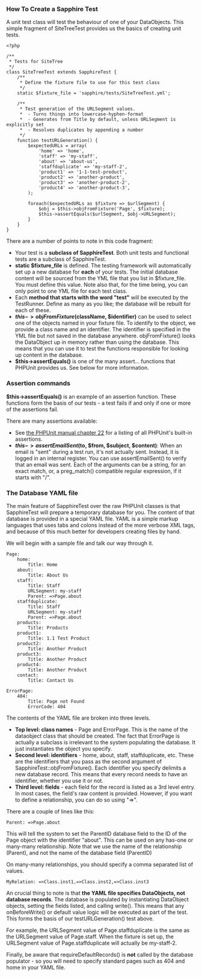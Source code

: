 ###  How To Create a Sapphire Test

A unit test class will test the behaviour of one of your DataObjects.  This simple fragment of SiteTreeTest provides us the basics of creating unit tests.

~~~ {php}
<?php

/**
 * Tests for SiteTree
 */
class SiteTreeTest extends SapphireTest {
	/**
	 * Define the fixture file to use for this test class
	 */
	static $fixture_file = 'sapphire/tests/SiteTreeTest.yml';

	/**
	 * Test generation of the URLSegment values.
	 *  - Turns things into lowercase-hyphen-format
	 *  - Generates from Title by default, unless URLSegment is explicitly set
	 *  - Resolves duplicates by appending a number
	 */
	function testURLGeneration() {
		$expectedURLs = array(
			'home' => 'home',
			'staff' => 'my-staff',
			'about' => 'about-us',
			'staffduplicate' => 'my-staff-2',
			'product1' => '1-1-test-product',
			'product2' => 'another-product',
			'product3' => 'another-product-2',
			'product4' => 'another-product-3',
		);
		
		foreach($expectedURLs as $fixture => $urlSegment) {
			$obj = $this->objFromFixture('Page', $fixture);
			$this->assertEquals($urlSegment, $obj->URLSegment);
		}
	}
}

~~~

There are a number of points to note in this code fragment:

*  Your test is a **subclass of SapphireTest**.  Both unit tests and functional tests are a subclass of SapphireTest.
*  **static $fixture_file** is defined.  The testing framework will automatically set up a new database for **each** of your tests.  The initial database content will be sourced from the YML file that you list in $fixture_file.  You must define this value.  Note also that, for the time being, you can only point to one YML file for each test class.
*  Each **method that starts with the word "test"** will be executed by the TestRunner.  Define as many as you like; the database will be rebuilt for each of these.
*  **$this->objFromFixture($className, $identifier)** can be used to select one of the objects named in your fixture file.  To identify to the object, we provide a class name and an identifier.  The identifier is specified in the YML file but not saved in the database anywhere.  objFromFixture() looks the DataObject up in memory rather than using the database.  This means that you can use it to test the functions responsible for looking up content in the database.
*  **$this->assertEquals()** is one of the many assert... functions that PHPUnit provides us.  See below for more information.


### Assertion commands
**$this->assertEquals()** is an example of an assertion function.  These functions form the basis of our tests - a test fails if and only if one or more of the assertions fail.  


There are many assertions available:

*  See [the PHPUnit manual chapter 22](http://www.phpunit.de/pocket_guide/3.2/en/api.html#api.assert.tables.assertions) for a listing of all PHPUnit's built-in assertions.
*  **$this->assertEmailSent($to, $from, $subject, $content)**:  When an email is "sent" during a test run, it's not actually sent.  Instead, it is logged in an internal register.  You can use assertEmailSent() to verify that an email was sent.  Each of the arguments can be a string, for an exact match, or, a preg_match() compatible regular expression, if it starts with "/".

### The Database YAML file

The main feature of SapphireTest over the raw PHPUnit classes is that SapphireTest will prepare a temporary database for you.  The content of that database is provided in a special YAML file.  YAML is a simple markup languages that uses tabs and colons instead of the more verbose XML tags, and because of this much better for developers creating files by hand.

We will begin with a sample file and talk our way through it.

~~~ {yaml}
Page:
    home:
        Title: Home
    about:
        Title: About Us
    staff:
        Title: Staff
        URLSegment: my-staff
        Parent: =>Page.about
    staffduplicate:
        Title: Staff
        URLSegment: my-staff
        Parent: =>Page.about
    products:
        Title: Products
    product1:
        Title: 1.1 Test Product
    product2:
        Title: Another Product
    product3:
        Title: Another Product
    product4:
        Title: Another Product
    contact:
        Title: Contact Us
        
ErrorPage:
    404:
        Title: Page not Found
        ErrorCode: 404
~~~

The contents of the YAML file are broken into three levels.

*  **Top level: class names** - Page and ErrorPage.  This is the name of the dataobject class that should be created.  The fact that ErrorPage is actually a subclass is irrelevant to the system populating the database.  It just instantiates the object you specify.
*  **Second level: identifiers** - home, about, staff, staffduplicate, etc.  These are the identifiers that you pass as the second argument of SapphireTest::objFromFixture().  Each identifier you specify delimits a new database record.  This means that every record needs to have an identifier, whether you use it or not.
*  **Third level: fields** - each field for the record is listed as a 3rd level entry.  In most cases, the field's raw content is provided.  However, if you want to define a relationship, you can do so using "=>".

There are a couple of lines like this:

~~~
Parent: =>Page.about
~~~

This will tell the system to set the ParentID database field to the ID of the Page object with the identifier "about".  This can be used on any has-one or many-many relationship.  Note that we use the name of the relationship (Parent), and not the name of the database field (ParentID)

On many-many relationships, you should specify a comma separated list of values.

~~~
MyRelation: =>Class.inst1,=>Class.inst2,=>Class.inst3
~~~

An crucial thing to note is that **the YAML file specifies DataObjects, not database records**.  The database is populated by instantiating DataObject objects, setting the fields listed, and calling write().  This means that any onBeforeWrite() or default value logic will be executed as part of the test.  This forms the basis of our testURLGeneration() test above.

For example, the URLSegment value of Page.staffduplicate is the same as the URLSegment value of Page.staff.  When the fixture is set up, the URLSegment value of Page.staffduplicate will actually be my-staff-2.

Finally, be aware that requireDefaultRecords() is **not** called by the database populator - so you will need to specify standard pages such as 404 and home in your YAML file.
